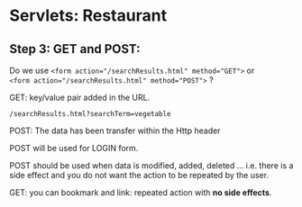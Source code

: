 # Servlets: Restaurant

## Step 3: GET and POST:

Do we use ``<form action="/searchResults.html" method="GET">`` or  
``<form action="/searchResults.html" method="POST">`` ?

GET: key/value pair added in the URL.

```
/searchResults.html?searchTerm=vegetable
```

POST: The data has been transfer within the Http header

POST will be used for LOGIN form.

POST should be used when data is modified, added, deleted ... i.e. there is a side effect and you do not want the action to be repeated by the user.

GET: you can bookmark and link: repeated action with **no side effects**.
